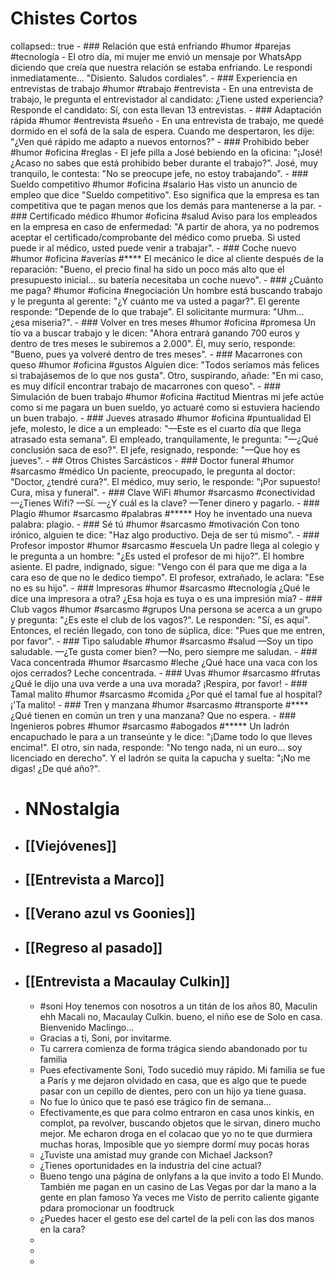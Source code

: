 # Chistes Cortos
collapsed:: true
	- ### Relación que está enfriando #humor #parejas #tecnología
		- El otro día, mi mujer me envió un mensaje por WhatsApp diciendo que creía que nuestra relación se estaba enfriando. Le respondí inmediatamente... "Disiento. Saludos cordiales".
	- ### Experiencia en entrevistas de trabajo #humor #trabajo #entrevista
		- En una entrevista de trabajo, le pregunta el entrevistador al candidato: ¿Tiene usted experiencia? Responde el candidato: Sí, con esta llevan 13 entrevistas.
	- ### Adaptación rápida #humor #entrevista #sueño
		- En una entrevista de trabajo, me quedé dormido en el sofá de la sala de espera. Cuando me despertaron, les dije: "¿Ven qué rápido me adapto a nuevos entornos?"
	- ### Prohibido beber #humor #oficina #reglas
		- El jefe pilla a José bebiendo en la oficina: "¡José! ¿Acaso no sabes que está prohibido beber durante el trabajo?". José, muy tranquilo, le contesta: "No se preocupe jefe, no estoy trabajando".
		- ### Sueldo competitivo #humor #oficina #salario
		  Has visto un anuncio de empleo que dice "Sueldo competitivo". Eso significa que la empresa es tan competitiva que te pagan menos que los demás para mantenerse a la par.
	- ### Certificado médico #humor #oficina #salud
	  Aviso para los empleados en la empresa en caso de enfermedad: "A partir de ahora, ya no podremos aceptar el certificado/comprobante del médico como prueba. Si usted puede ir al médico, usted puede venir a trabajar".
	- ### Coche nuevo #humor #oficina #averías #****
	  El mecánico le dice al cliente después de la reparación: "Bueno, el precio final ha sido un poco más alto que el presupuesto inicial… su batería necesitaba un coche nuevo".
	- ### ¿Cuánto me paga? #humor #oficina #negociación
	  Un hombre está buscando trabajo y le pregunta al gerente: "¿Y cuánto me va usted a pagar?". El gerente responde: "Depende de lo que trabaje". El solicitante murmura: "Uhm… ¿esa miseria?".
	- ### Volver en tres meses #humor #oficina #promesa
	  Un tío va a buscar trabajo y le dicen: "Ahora entrará ganando 700 euros y dentro de tres meses le subiremos a 2.000". Él, muy serio, responde: "Bueno, pues ya volveré dentro de tres meses".
	- ### Macarrones con queso #humor #oficina #gustos
	  Alguien dice: "Todos seríamos más felices si trabajásemos de lo que nos gusta". Otro, suspirando, añade: "En mi caso, es muy difícil encontrar trabajo de macarrones con queso".
	- ### Simulación de buen trabajo #humor #oficina #actitud
	  Mientras mi jefe actúe como si me pagara un buen sueldo, yo actuaré como si estuviera haciendo un buen trabajo.
	- ### Jueves atrasado #humor #oficina #puntualidad
	  El jefe, molesto, le dice a un empleado: "—Este es el cuarto día que llega atrasado esta semana". El empleado, tranquilamente, le pregunta: "—¿Qué conclusión saca de eso?". El jefe, resignado, responde: "—Que hoy es jueves".
	- ## Otros Chistes Sarcásticos
		- ### Doctor funeral #humor #sarcasmo #médico
		  Un paciente, preocupado, le pregunta al doctor: "Doctor, ¿tendré cura?". El médico, muy serio, le responde: "¡Por supuesto! Cura, misa y funeral".
		- ### Clave WiFi #humor #sarcasmo #conectividad
		  —¿Tienes Wifi? —Sí. —¿Y cuál es la clave? —Tener dinero y pagarlo.
		- ### Plagio #humor #sarcasmo #palabras #*****
		  Hoy he inventado una nueva palabra: plagio.
		- ### Sé tú #humor #sarcasmo #motivación
		  Con tono irónico, alguien te dice: "Haz algo productivo. Deja de ser tú mismo".
		- ### Profesor impostor #humor #sarcasmo #escuela
		  Un padre llega al colegio y le pregunta a un hombre: "¿Es usted el profesor de mi hijo?". El hombre asiente. El padre, indignado, sigue: "Vengo con él para que me diga a la cara eso de que no le dedico tiempo". El profesor, extrañado, le aclara: "Ese no es su hijo".
		- ### Impresoras #humor #sarcasmo #tecnología
		  ¿Qué le dice una impresora a otra? ¿Esa hoja es tuya o es una impresión mía?
		- ### Club vagos #humor #sarcasmo #grupos
		  Una persona se acerca a un grupo y pregunta: "¿Es este el club de los vagos?". Le responden: "Sí, es aquí". Entonces, el recién llegado, con tono de súplica, dice: "Pues que me entren, por favor".
		- ### Tipo saludable #humor #sarcasmo #salud
		  —Soy un tipo saludable. —¿Te gusta comer bien? —No, pero siempre me saludan.
		- ### Vaca concentrada #humor #sarcasmo #leche
		  ¿Qué hace una vaca con los ojos cerrados? Leche concentrada.
		- ### Uvas #humor #sarcasmo #frutas
		  ¿Qué le dijo una uva verde a una uva morada? ¡Respira, por favor!
		- ### Tamal malito #humor #sarcasmo #comida
		  ¿Por qué el tamal fue al hospital? ¡'Ta malito!
		- ### Tren y manzana #humor #sarcasmo #transporte #****
		  ¿Qué tienen en común un tren y una manzana? Que no espera.
		- ### Ingenieros pobres #humor #sarcasmo #abogados #*****
		  Un ladrón encapuchado le para a un transeúnte y le dice: "¡Dame todo lo que lleves encima!". El otro, sin nada, responde: "No tengo nada, ni un euro… soy licenciado en derecho". Y el ladrón se quita la capucha y suelta: "¡No me digas! ¿De qué año?".
- # NNostalgia
- ## [[Viejóvenes]]
- ## [[Entrevista a Marco]]
- ## [[Verano azul vs Goonies]]
- ## [[Regreso al pasado]]
- ## [[Entrevista a Macaulay Culkin]]
	- #soni Hoy tenemos con nosotros a un titán de los años 80, Maculin ehh Macali no, Macaulay Culkin. bueno, el niño ese de Solo en casa. Bienvenido Maclingo...
	- Gracias a ti, Soni, por invitarme.
	- Tu carrera comienza de forma trágica siendo abandonado por tu familia
	- Pues efectivamente Soni, Todo sucedió muy rápido. Mi familia se fue a París y me dejaron olvidado en casa, que es algo que te puede pasar con un cepillo de dientes, pero con un hijo ya tiene guasa.
	- No fue lo único que te pasó ese trágico fin de semana...
	- Efectivamente,es que para colmo entraron en casa unos kinkis, en complot, pa revolver, buscando objetos que le sirvan, dinero mucho mejor. Me echaron droga en el colacao que yo no te que durmiera muchas horas, Imposible que yo siempre dormí muy pocas horas
	- ¿Tuviste una amistad muy grande con Michael Jackson?
	- ¿Tienes oportunidades en la industria del cine actual?
	- Bueno tengo una página de onlyfans a la que invito a todo El Mundo. También me pagan en un casino de Las Vegas por dar la mano a la gente en plan famoso Ya veces me Visto de perrito caliente gigante pdara promocionar un foodtruck
	- ¿Puedes hacer el gesto ese del cartel de la peli con las dos manos en la cara?
	-
	-
	-